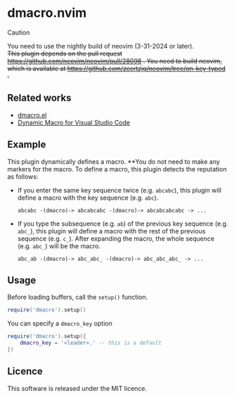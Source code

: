 # dmacro.nvim

> [!CAUTION]
> You need to use the nightly build of neovim (3-31-2024 or later).<br>
> <s>This plugin depends on the pull request https://github.com/neovim/neovim/pull/28098 .
> You need to build neovim, which is available at https://github.com/zeertzjq/neovim/tree/on-key-typed . </s>

## Related works

- [dmacro.el](https://github.com/emacs-jp/dmacro)
- [Dynamic Macro for Visual Studio Code](https://github.com/tshino/vscode-dynamic-macro)

## Example

This plugin dynamically defines a macro.
**You do not need to make any markers for the macro.
To define a macro, this plugin detects the reputation as follows:

- If you enter the same key sequence twice (e.g. `abcabc`), this plugin will define a macro with the key sequence (e.g. `abc`).
  ```
  abcabc -(dmacro)-> abcabcabc -(dmacro)-> abcabcabcabc -> ...
  ```

- If you type the subsequence (e.g. `ab`) of the previous key sequence (e.g. `abc_`), this plugin will define a macro with the rest of the previous sequence (e.g. `c_`). After expanding the macro, the whole sequence (e.g. `abc_`) will be the macro.
  ```
  abc_ab -(dmacro)-> abc_abc_ -(dmacro)-> abc_abc_abc_ -> ...
  ```

## Usage

Before loading buffers, call the `setup()` function.

```lua
require('dmacro').setup()
```

You can specify a `dmacro_key` option

```lua
require('dmacro').setup({
    dmacro_key = '<leader>.' -- this is a default
})
```

## Licence

This software is released under the MIT licence.
